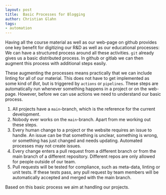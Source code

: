 ```yaml
---
layout: post
title:  Basic Processes for Blogging
author: Christian Glahn
tags: 
- automation
---
```


Having all the course material as well as our web-page on github provides one key benefit for digitizing our R&D as well as our educational processes: We can have a structured process around all these activities. `git` already gives us a basic distributed process. In github or gitlab we can then augment this process with additional steps easily.

These augmenting the processes means practically that we can include linting for all of our material. This does not have to get implemented as some kind of *Bot*, but is triggered by `actions` or `pipelines`. These steps are automatically run whenever something happens in a project or on the web-page. However, before we can use actions we need to understand our basic process.

1. All projects have a `main`-branch, which is the reference for the current development. 
2. Nobody ever works on the `main`-branch. Apart from me working out these steps. 
3. Every human change to a project or the website requires an issue to handle. An issue can be that something is unclear, something is wrong, or something has just changed and needs updating. Automated processes may not create issues.
4. Every change enters a pull request from a different branch or from the main branch of a different repository. Different repos are only allowed for people outside of our team.
5. Pull requests will be tested for compliance, such as meta-data, linting or unit tests. If these tests pass, any pull request by team members will be automatically accepted and merged with the main branch. 


Based on this basic process we aim at handling our projects.
